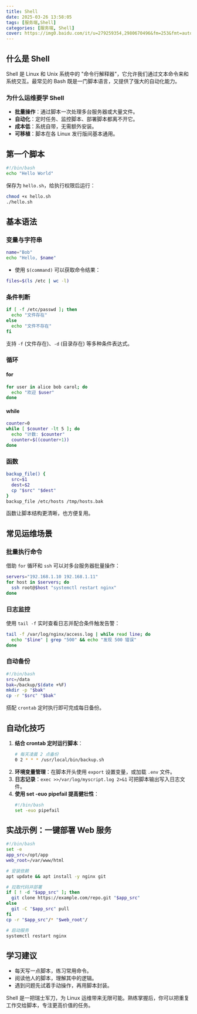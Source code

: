 ```yaml
---
title: Shell
date: 2025-03-26 13:58:05
tags: [服务端,Shell]
categories: [服务端, Shell]
cover: https://img0.baidu.com/it/u=279259354,2980670496&fm=253&fmt=auto&app=138&f=JPEG?w=1387&h=500
---
```


## 什么是 Shell
Shell 是 Linux 和 Unix 系统中的 "命令行解释器"，它允许我们通过文本命令来和系统交互。最常见的 Bash 既是一门脚本语言，又提供了强大的自动化能力。

### 为什么运维要学 Shell
- **批量操作**：通过脚本一次处理多台服务器或大量文件。
- **自动化**：定时任务、监控脚本、部署脚本都离不开它。
- **成本低**：系统自带，无需额外安装。
- **可移植**：脚本在各 Linux 发行版间基本通用。

## 第一个脚本
```bash
#!/bin/bash
echo "Hello World"
```
保存为 `hello.sh`，给执行权限后运行：
```bash
chmod +x hello.sh
./hello.sh
```

## 基本语法
### 变量与字符串
```bash
name="Bob"
echo "Hello, $name"
```
- 使用 `$(command)` 可以获取命令结果：
```bash
files=$(ls /etc | wc -l)
```

### 条件判断
```bash
if [ -f /etc/passwd ]; then
  echo "文件存在"
else
  echo "文件不存在"
fi
```
支持 `-f` (文件存在)、`-d` (目录存在) 等多种条件表达式。

### 循环
#### for
```bash
for user in alice bob carol; do
  echo "欢迎 $user"
done
```
#### while
```bash
counter=0
while [ $counter -lt 5 ]; do
  echo "计数: $counter"
  counter=$((counter+1))
done
```

### 函数
```bash
backup_file() {
  src=$1
  dest=$2
  cp "$src" "$dest"
}
backup_file /etc/hosts /tmp/hosts.bak
```
函数让脚本结构更清晰，也方便复用。

## 常见运维场景
### 批量执行命令
借助 `for` 循环和 `ssh` 可以对多台服务器批量操作：
```bash
servers="192.168.1.10 192.168.1.11"
for host in $servers; do
  ssh root@$host "systemctl restart nginx"
done
```

### 日志监控
使用 `tail -f` 实时查看日志并配合条件触发告警：
```bash
tail -f /var/log/nginx/access.log | while read line; do
  echo "$line" | grep "500" && echo "发现 500 错误"
done
```

### 自动备份
```bash
#!/bin/bash
src=/data
bak=/backup/$(date +%F)
mkdir -p "$bak"
cp -r "$src" "$bak"
```
搭配 `crontab` 定时执行即可完成每日备份。

## 自动化技巧
1. **结合 crontab 定时运行脚本**：
   ```bash
   # 每天凌晨 2 点备份
   0 2 * * * /usr/local/bin/backup.sh
   ```
2. **环境变量管理**：在脚本开头使用 `export` 设置变量，或加载 `.env` 文件。
3. **日志记录**：`exec >>/var/log/myscript.log 2>&1` 可把脚本输出写入日志文件。
4. **使用 set -euo pipefail 提高健壮性**：
   ```bash
   #!/bin/bash
   set -euo pipefail
   ```

## 实战示例：一键部署 Web 服务
```bash
#!/bin/bash
set -e
app_src=/opt/app
web_root=/var/www/html

# 安装依赖
apt update && apt install -y nginx git

# 拉取代码并部署
if [ ! -d "$app_src" ]; then
  git clone https://example.com/repo.git "$app_src"
else
  git -C "$app_src" pull
fi
cp -r "$app_src"/* "$web_root"/

# 启动服务
systemctl restart nginx
```

## 学习建议
- 每天写一点脚本，练习常用命令。
- 阅读他人的脚本，理解其中的逻辑。
- 遇到问题先试着手动操作，再用脚本封装。

Shell 是一把瑞士军刀，为 Linux 运维带来无限可能。熟练掌握后，你可以把重复工作交给脚本，专注更高价值的任务。

